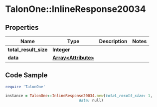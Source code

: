 # TalonOne::InlineResponse20034

## Properties

Name | Type | Description | Notes
------------ | ------------- | ------------- | -------------
**total_result_size** | **Integer** |  | 
**data** | [**Array&lt;Attribute&gt;**](Attribute.md) |  | 

## Code Sample

```ruby
require 'TalonOne'

instance = TalonOne::InlineResponse20034.new(total_result_size: 1,
                                 data: null)
```


